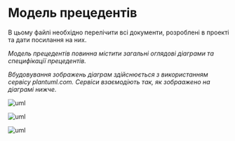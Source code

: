 # Модель прецедентів

В цьому файлі необхідно перелічити всі документи, розроблені в проекті та дати посилання на них.

*Модель прецедентів повинна містити загальні оглядові діаграми та специфікації прецедентів.*

*Вбудовування зображень діаграм здійснюється з використанням сервісу plantuml.com. Сервіси взаємодіють так, як зобраажено на діаграмі нижче.*

![uml](http://www.plantuml.com/plantuml/proxy?cache=no&src=https://raw.githubusercontent.com/naz-olegovich/media_content_analysis_system/master/src/uml/diagam1.plum)

![uml](http://www.plantuml.com/plantuml/proxy?cache=no&src=https://raw.githubusercontent.com/naz-olegovich/media_content_analysis_system/master/src/uml/User_usecase_overview)

![uml](http://www.plantuml.com/plantuml/proxy?cache=no&src=https://raw.githubusercontent.com/naz-olegovich/media_content_analysis_system/master/src/uml/Admin_usecase_overview)
